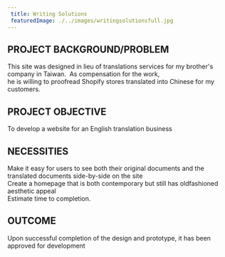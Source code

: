 ```yaml
---
 title: Writing Solutions
 featuredImage: ./../images/writingsolutionsfull.jpg
---
```

## PROJECT BACKGROUND/PROBLEM
This site was designed in lieu of translations services for my brother&apos;s company in Taiwan. 
As compensation for the work, he is willing to proofread Shopify stores translated into Chinese for my customers.

## PROJECT OBJECTIVE
To develop a website for an English translation business

## NECESSITIES
Make it easy for users to see both their original documents and the translated documents side-by-side on the site<br />
Create a homepage that is both contemporary but still has oldfashioned aesthetic appeal<br />
Estimate time to completion.
<br />
## OUTCOME
Upon successful completion of the design and prototype, it has been approved for development